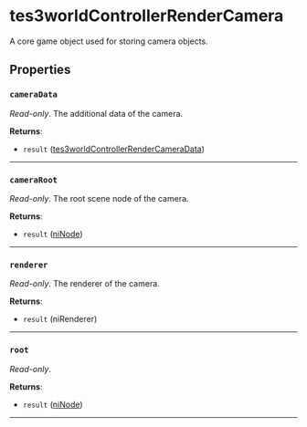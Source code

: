 # tes3worldControllerRenderCamera

A core game object used for storing camera objects.

## Properties

### `cameraData`

*Read-only*. The additional data of the camera.

**Returns**:

* `result` ([tes3worldControllerRenderCameraData](../../types/tes3worldControllerRenderCameraData))

***

### `cameraRoot`

*Read-only*. The root scene node of the camera.

**Returns**:

* `result` ([niNode](../../types/niNode))

***

### `renderer`

*Read-only*. The renderer of the camera.

**Returns**:

* `result` (niRenderer)

***

### `root`

*Read-only*. 

**Returns**:

* `result` ([niNode](../../types/niNode))

***

